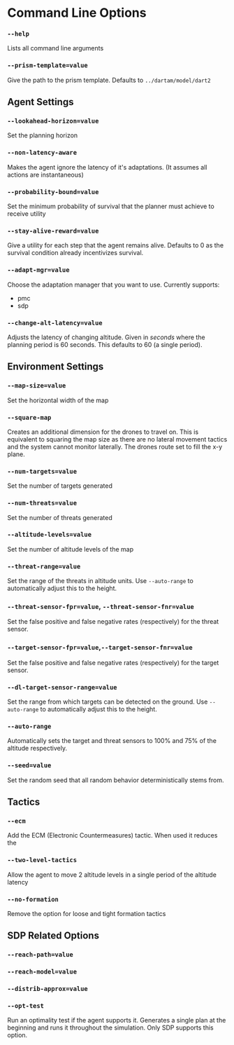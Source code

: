 
# Command Line Options

### `--help`
Lists all command line arguments

### `--prism-template=value`
Give the path to the prism template. Defaults to `../dartam/model/dart2`

## Agent Settings

### `--lookahead-horizon=value`
Set the planning horizon

### `--non-latency-aware`
Makes the agent ignore the latency of it's adaptations. (It assumes all actions are instantaneous)

### `--probability-bound=value`
Set the minimum probability of survival that the planner must achieve to receive utility

### `--stay-alive-reward=value`
Give a utility for each step that the agent remains alive. Defaults to 0 as the survival condition already incentivizes survival.

### `--adapt-mgr=value`
Choose the adaptation manager that you want to use. Currently supports:
*   pmc
*   sdp

### `--change-alt-latency=value`
Adjusts the latency of changing altitude. Given in *seconds* where the planning period is 60 seconds. This defaults to 60 (a single period).

## Environment Settings

### `--map-size=value`
Set the horizontal width of the map

### `--square-map`
Creates an additional dimension for the drones to travel on. This is equivalent to squaring the map size as there are no lateral movement tactics and the system cannot monitor laterally. The drones route set to fill the x-y plane.

### `--num-targets=value`
Set the number of targets generated

### `--num-threats=value`
Set the number of threats generated

### `--altitude-levels=value`
Set the number of altitude levels of the map

### `--threat-range=value`
Set the range of the threats in altitude units. Use `--auto-range` to automatically adjust this to the height.

### `--threat-sensor-fpr=value`, `--threat-sensor-fnr=value`
Set the false positive and false negative rates (respectively) for the threat sensor.

### `--target-sensor-fpr=value`,`--target-sensor-fnr=value`
Set the false positive and false negative rates (respectively) for the target sensor.

### `--dl-target-sensor-range=value`
Set the range from which targets can be detected on the ground. Use `--auto-range` to automatically adjust this to the height.

### `--auto-range`
Automatically sets the target and threat sensors to 100% and 75% of the altitude respectively.

### `--seed=value`
Set the random seed that all random behavior deterministically stems from.

## Tactics

### `--ecm`
Add the ECM (Electronic Countermeasures) tactic. When used it reduces the

### `--two-level-tactics`
Allow the agent to move 2 altitude levels in a single period of the altitude latency

### `--no-formation`
Remove the option for loose and tight formation tactics

## SDP Related Options

### `--reach-path=value`
### `--reach-model=value`
### `--distrib-approx=value`
### `--opt-test`
Run an optimality test if the agent supports it. Generates a single plan at the beginning and runs it throughout the simulation. Only SDP supports this option.
